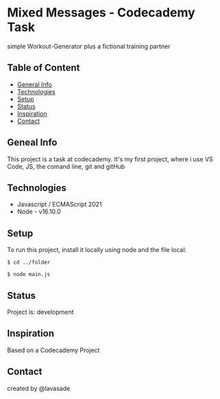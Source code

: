 # Mixed Messages - Codecademy Task

simple Workout-Generator plus a fictional training partner

## Table of Content

* [General Info](#general-info)
* [Technologies](#technologies)
* [Setup](#setup)
* [Status](#status)
* [Inspiration](#inspiration)
* [Contact](#conatct)

## Geneal Info

This project is a task at codecademy. It's my first project, where i use VS Code, JS, the comand line, git and gitHub

## Technologies

* Javascript / ECMAScript 2021
* Node - v16.10.0

## Setup

To run this project, install it locally using node and the file local:

`$ cd ../folder`

`$ node main.js`

## Status

Project is: development

## Inspiration

Based on a Codecademy Project

## Contact

created by @lavasade
